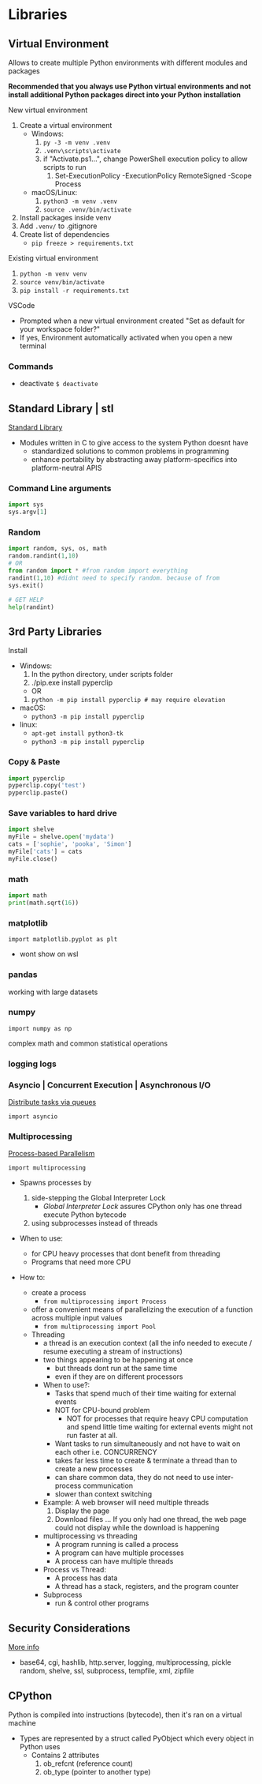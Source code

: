 # Libraries

## Virtual Environment

Allows to create multiple Python environments with different modules and packages

**Recommended that you always use Python virtual environments and not install additional Python packages direct into your Python installation**

New virtual environment
1. Create a virtual environment
   - Windows:
     1) `py -3 -m venv .venv`
     2) `.venv\scripts\activate`
     3) if "Activate.ps1...", change PowerShell execution policy to allow scripts to run
         1) Set-ExecutionPolicy -ExecutionPolicy RemoteSigned -Scope Process
   - macOS/Linux:
     1) `python3 -m venv .venv`
     2) `source .venv/bin/activate`
2. Install packages inside venv
3. Add `.venv/` to .gitignore
4. Create list of dependencies
   - `pip freeze > requirements.txt`

Existing virtual environment
1. `python -m venv venv`
2. `source venv/bin/activate`
3. `pip install -r requirements.txt`

VSCode
- Prompted when a new virtual environment created "Set as default for your workspace folder?"
- If yes, Environment automatically activated when you open a new terminal

### Commands

- deactivate
    `$ deactivate`

## Standard Library | stl

[Standard Library](https://docs.python.org/3/library/)

- Modules written in C to give access to the system Python doesnt have
  - standardized solutions to common problems in programming
  - enhance portability by abstracting away platform-specifics into platform-neutral APIS

### Command Line arguments

```python
import sys
sys.argv[1]
```

### Random

```python
import random, sys, os, math
random.randint(1,10)
# OR
from random import * #from random import everything
randint(1,10) #didnt need to specify random. because of from
sys.exit()

# GET HELP
help(randint)
```


## 3rd Party Libraries

Install
- Windows:
  1. In the python directory, under scripts folder
  2. ./pip.exe install pyperclip
  - OR
  1. `python -m pip install pyperclip # may require elevation`
- macOS:
  - `python3 -m pip install pyperclip`
- linux:
  - `apt-get install python3-tk`
  - `python3 -m pip install pyperclip`

### Copy & Paste

```python
import pyperclip
pyperclip.copy('test')
pyperclip.paste()
```

### Save variables to hard drive

```python
import shelve
myFile = shelve.open('mydata')
cats = ['sophie', 'pooka', 'Simon']
myFile['cats'] = cats
myFile.close()
```

### math

```python
import math
print(math.sqrt(16))
```

### matplotlib

`import matplotlib.pyplot as plt`

- wont show on wsl

### pandas

working with large datasets

### numpy

`import numpy as np`

complex math and common statistical operations

### logging logs


### Asyncio | Concurrent Execution | Asynchronous I/O

[Distribute tasks via queues](https://docs.python.org/3/library/asyncio.html)

`import asyncio`
    
### Multiprocessing
    
[Process-based Parallelism](https://docs.python.org/3/library/multiprocessing.html)
    
`import multiprocessing`
    
- Spawns processes by 
  1. side-stepping the Global Interpreter Lock
     - *Global Interpreter Lock* assures CPython only has one thread execute Python bytecode
  2. using subprocesses instead of threads
        
- When to use:
  - for CPU heavy processes that dont benefit from threading
  - Programs that need more CPU

- How to:
  - create a process
    - `from multiprocessing import Process`
  - offer a convenient means of parallelizing the execution of a function across multiple input values
    - `from multiprocessing import Pool`
  - Threading
    - a thread is an execution context (all the info needed to execute / resume executing a stream of instructions)
    - two things appearing to be happening at once
      - but threads dont run at the same time
      - even if they are on different processors
    - When to use?:
      - Tasks that spend much of their time waiting for external events
      - NOT for CPU-bound problem
        - NOT for processes that require heavy CPU computation and spend little time waiting for external events might not run faster at all.
      - Want tasks to run simultaneously and not have to wait on each other i.e. CONCURRENCY
      - takes far less time to create & terminate a thread than to create a new processes
      - can share common data, they do not need to use inter-process communication
      - slower than context switching
    - Example:
        A web browser will need multiple threads
        1) Display the page
        2) Download files
        ...
        If you only had one thread, the web page could not display while the download is happening 
    - multiprocessing vs threading
      - A program running is called a process
      - A program can have multiple processes
      - A process can have multiple threads
    - Process vs Thread:
      - A process has data
      - A thread has a stack, registers, and the program counter
    - Subprocess
      - run & control other programs

## Security Considerations

[More info](https://docs.python.org/3/library/security_warnings.html)

- base64, cgi, hashlib, http.server, logging, multiprocessing, pickle
  random, shelve, ssl, subprocess, tempfile, xml, zipfile

## CPython

Python is compiled into instructions (bytecode), then it's ran on a virtual machine 

- Types are represented by a struct called PyObject which every object in Python uses
  - Contains 2 attributes
    1. ob_refcnt (reference count)
    2. ob_type (pointer to another type)